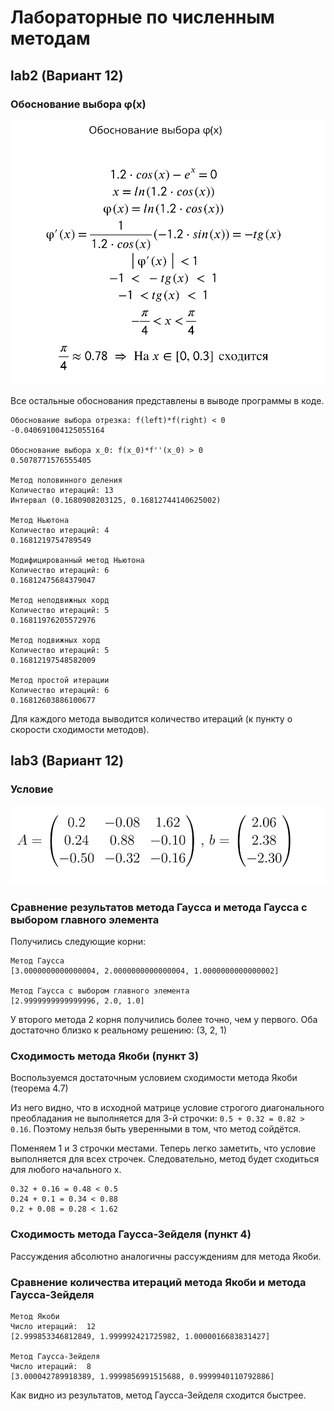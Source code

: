 # Лабораторные по численным методам

## lab2 (Вариант 12)

### Обоснование выбора φ(x)
![Обоснование выбора φ](lab2.png)

Все остальные обоснования представлены в выводе программы в коде.
```
Обоснование выбора отрезка: f(left)*f(right) < 0
-0.040691004125055164

Обоснование выбора x_0: f(x_0)*f''(x_0) > 0
0.5078771576555405

Метод половинного деления
Количество итераций: 13
Интервал (0.1680908203125, 0.16812744140625002)

Метод Ньютона
Количество итераций: 4
0.1681219754789549

Модифицированный метод Ньютона
Количество итераций: 6
0.16812475684379047

Метод неподвижных хорд
Количество итераций: 5
0.16811976205572976

Метод подвижных хорд
Количество итераций: 5
0.16812197548582009

Метод простой итерации
Количество итераций: 6
0.16812603886100677
```

Для каждого метода выводится количество итераций (к пункту о скорости сходимости методов).

## lab3 (Вариант 12)

### Условие
![Условие задачи](lab3.png)

### Сравнение результатов метода Гаусса и метода Гаусса с выбором главного элемента
Получились следующие корни:
```
Метод Гаусса
[3.0000000000000004, 2.0000000000000004, 1.0000000000000002]

Метод Гаусса с выбором главного элемента
[2.9999999999999996, 2.0, 1.0]
```
У второго метода 2 корня получились более точно, чем у первого. 
Оба достаточно близко к реальному решению: (3, 2, 1)

### Cходимость метода Якоби (пункт 3)
Воспользуемся достаточным условием сходимости метода Якоби (теорема 4.7)

Из него видно, что в исходной матрице условие строгого диагонального преобладания
не выполняется для 3-й строчки: `0.5 + 0.32 = 0.82 > 0.16`. Поэтому нельзя быть
уверенными в том, что метод сойдётся. 

Поменяем 1 и 3 строчки местами. Теперь легко заметить, что условие выполняется
для всех строчек. Следовательно, метод будет сходиться для любого начального x.
```
0.32 + 0.16 = 0.48 < 0.5
0.24 + 0.1 = 0.34 < 0.88
0.2 + 0.08 = 0.28 < 1.62
```
### Cходимость метода Гаусса-Зейделя (пункт 4)

Рассуждения абсолютно аналогичны рассуждениям для метода Якоби.

### Сравнение количества итераций метода Якоби и метода Гаусса-Зейделя

```
Метод Якоби
Число итераций:  12
[2.999853346812849, 1.999992421725982, 1.0000016683831427]

Метод Гаусса-Зейделя
Число итераций:  8
[3.000042789918389, 1.9999856991515688, 0.9999940110792886]
```
Как видно из результатов, метод Гаусса-Зейделя сходится быстрее.
